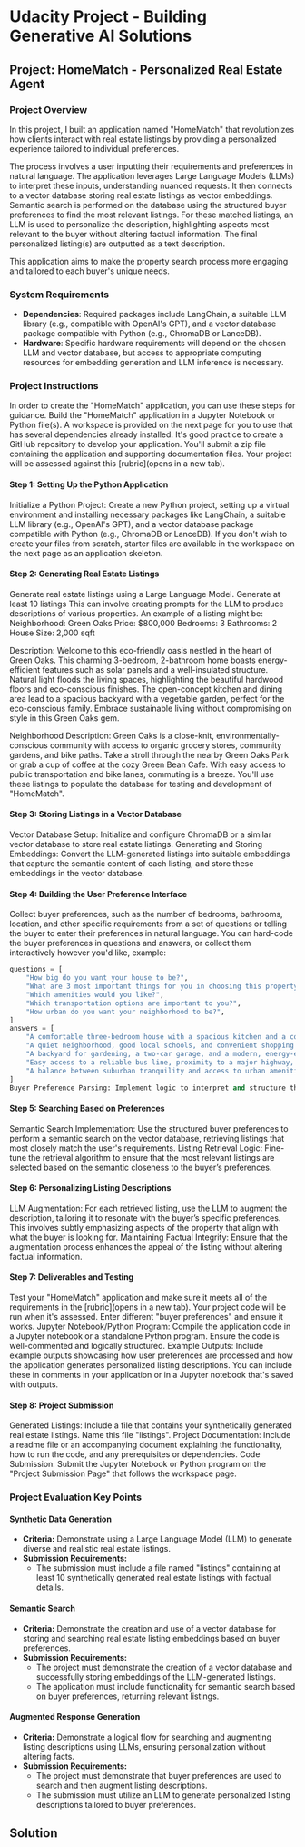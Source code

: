 # Udacity Project - Building Generative AI Solutions

## Project: HomeMatch - Personalized Real Estate Agent

### Project Overview
In this project, I built an application named "HomeMatch" that revolutionizes how clients interact with real estate listings by providing a personalized experience tailored to individual preferences.

The process involves a user inputting their requirements and preferences in natural language. The application leverages Large Language Models (LLMs) to interpret these inputs, understanding nuanced requests. It then connects to a vector database storing real estate listings as vector embeddings. Semantic search is performed on the database using the structured buyer preferences to find the most relevant listings. For these matched listings, an LLM is used to personalize the description, highlighting aspects most relevant to the buyer without altering factual information. The final personalized listing(s) are outputted as a text description.

This application aims to make the property search process more engaging and tailored to each buyer's unique needs.

### System Requirements
* **Dependencies**: Required packages include LangChain, a suitable LLM library (e.g., compatible with OpenAI's GPT), and a vector database package compatible with Python (e.g., ChromaDB or LanceDB).
* **Hardware**: Specific hardware requirements will depend on the chosen LLM and vector database, but access to appropriate computing resources for embedding generation and LLM inference is necessary.

### Project Instructions

In order to create the "HomeMatch" application, you can use these steps for guidance. Build the "HomeMatch" application in a Jupyter Notebook or Python file(s). A workspace is provided on the next page for you to use that has several dependencies already installed. It's good practice to create a GitHub repository to develop your application. You'll submit a zip file containing the application and supporting documentation files. Your project will be assessed against this [rubric](opens in a new tab).

#### Step 1: Setting Up the Python Application
Initialize a Python Project: Create a new Python project, setting up a virtual environment and installing necessary packages like LangChain, a suitable LLM library (e.g., OpenAI's GPT), and a vector database package compatible with Python (e.g., ChromaDB or LanceDB). If you don't wish to create your files from scratch, starter files are available in the workspace on the next page as an application skeleton.

#### Step 2: Generating Real Estate Listings
Generate real estate listings using a Large Language Model. Generate at least 10 listings This can involve creating prompts for the LLM to produce descriptions of various properties. An example of a listing might be:
Neighborhood: Green Oaks
Price: $800,000
Bedrooms: 3
Bathrooms: 2
House Size: 2,000 sqft

Description: Welcome to this eco-friendly oasis nestled in the heart of Green Oaks. This charming 3-bedroom, 2-bathroom home boasts energy-efficient features such as solar panels and a well-insulated structure. Natural light floods the living spaces, highlighting the beautiful hardwood floors and eco-conscious finishes. The open-concept kitchen and dining area lead to a spacious backyard with a vegetable garden, perfect for the eco-conscious family. Embrace sustainable living without compromising on style in this Green Oaks gem.

Neighborhood Description: Green Oaks is a close-knit, environmentally-conscious community with access to organic grocery stores, community gardens, and bike paths. Take a stroll through the nearby Green Oaks Park or grab a cup of coffee at the cozy Green Bean Cafe. With easy access to public transportation and bike lanes, commuting is a breeze.
You'll use these listings to populate the database for testing and development of "HomeMatch".

#### Step 3: Storing Listings in a Vector Database
Vector Database Setup: Initialize and configure ChromaDB or a similar vector database to store real estate listings.
Generating and Storing Embeddings: Convert the LLM-generated listings into suitable embeddings that capture the semantic content of each listing, and store these embeddings in the vector database.

#### Step 4: Building the User Preference Interface
Collect buyer preferences, such as the number of bedrooms, bathrooms, location, and other specific requirements from a set of questions or telling the buyer to enter their preferences in natural language. You can hard-code the buyer preferences in questions and answers, or collect them interactively however you'd like, example:
```python
questions = [
    "How big do you want your house to be?",
    "What are 3 most important things for you in choosing this property?",
    "Which amenities would you like?",
    "Which transportation options are important to you?",
    "How urban do you want your neighborhood to be?",
]
answers = [
    "A comfortable three-bedroom house with a spacious kitchen and a cozy living room.",
    "A quiet neighborhood, good local schools, and convenient shopping options.",
    "A backyard for gardening, a two-car garage, and a modern, energy-efficient heating system.",
    "Easy access to a reliable bus line, proximity to a major highway, and bike-friendly roads.",
    "A balance between suburban tranquility and access to urban amenities like restaurants and theaters.",
]
Buyer Preference Parsing: Implement logic to interpret and structure these preferences for querying the vector database.
```
#### Step 5: Searching Based on Preferences
Semantic Search Implementation: Use the structured buyer preferences to perform a semantic search on the vector database, retrieving listings that most closely match the user's requirements.
Listing Retrieval Logic: Fine-tune the retrieval algorithm to ensure that the most relevant listings are selected based on the semantic closeness to the buyer’s preferences.

#### Step 6: Personalizing Listing Descriptions
LLM Augmentation: For each retrieved listing, use the LLM to augment the description, tailoring it to resonate with the buyer’s specific preferences. This involves subtly emphasizing aspects of the property that align with what the buyer is looking for.
Maintaining Factual Integrity: Ensure that the augmentation process enhances the appeal of the listing without altering factual information.

#### Step 7: Deliverables and Testing
Test your "HomeMatch" application and make sure it meets all of the requirements in the [rubric](opens in a new tab). Your project code will be run when it's assessed. Enter different "buyer preferences" and ensure it works.
Jupyter Notebook/Python Program: Compile the application code in a Jupyter notebook or a standalone Python program. Ensure the code is well-commented and logically structured.
Example Outputs: Include example outputs showcasing how user preferences are processed and how the application generates personalized listing descriptions. You can include these in comments in your application or in a Jupyter notebook that's saved with outputs.

#### Step 8: Project Submission
Generated Listings: Include a file that contains your synthetically generated real estate listings. Name this file "listings".
Project Documentation: Include a readme file or an accompanying document explaining the functionality, how to run the code, and any prerequisites or dependencies.
Code Submission: Submit the Jupyter Notebook or Python program on the "Project Submission Page" that follows the workspace page.

### Project Evaluation Key Points

#### Synthetic Data Generation
* **Criteria:** Demonstrate using a Large Language Model (LLM) to generate diverse and realistic real estate listings.
* **Submission Requirements:**
    * The submission must include a file named "listings" containing at least 10 synthetically generated real estate listings with factual details.

#### Semantic Search
* **Criteria:** Demonstrate the creation and use of a vector database for storing and searching real estate listing embeddings based on buyer preferences.
* **Submission Requirements:**
    * The project must demonstrate the creation of a vector database and successfully storing embeddings of the LLM-generated listings.
    * The application must include functionality for semantic search based on buyer preferences, returning relevant listings.

#### Augmented Response Generation
* **Criteria:** Demonstrate a logical flow for searching and augmenting listing descriptions using LLMs, ensuring personalization without altering facts.
* **Submission Requirements:**
    * The project must demonstrate that buyer preferences are used to search and then augment listing descriptions.
    * The submission must utilize an LLM to generate personalized listing descriptions tailored to buyer preferences.


## Solution

